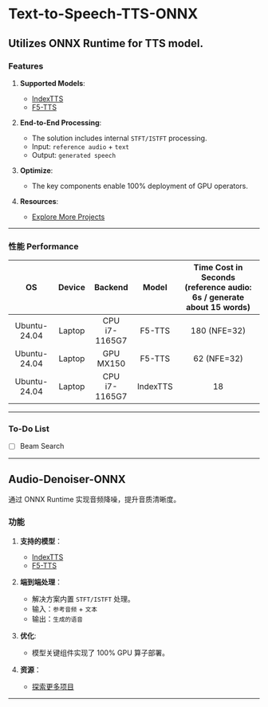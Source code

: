 # Text-to-Speech-TTS-ONNX
Utilizes ONNX Runtime for TTS model. 
---
### Features  
1. **Supported Models**:  
   - [IndexTTS](https://github.com/index-tts/index-tts)  
   - [F5-TTS](https://github.com/SWivid/F5-TTS)

2. **End-to-End Processing**:  
   - The solution includes internal `STFT/ISTFT` processing.  
   - Input: `reference audio` + `text`  
   - Output: `generated speech`  

3. **Optimize**:  
   - The key components enable 100% deployment of GPU operators. 

4. **Resources**:  
   - [Explore More Projects](https://github.com/DakeQQ?tab=repositories)  

---

### 性能 Performance  
| OS           | Device       | Backend           | Model        | Time Cost in Seconds <br> (reference audio: 6s / generate about 15 words) |
|:------------:|:------------:|:-----------------:|:------------:|:-------------------------------------------------------------------------:|
| Ubuntu-24.04 | Laptop       | CPU <br> i7-1165G7 | F5-TTS      |        180 (NFE=32)                                                       |
| Ubuntu-24.04 | Laptop       | GPU <br> MX150     | F5-TTS      |        62 (NFE=32)                                                        |
| Ubuntu-24.04 | Laptop       | CPU <br> i7-1165G7 | IndexTTS    |        18                                                                 |

---

### To-Do List  
- [ ] Beam Search
---

## Audio-Denoiser-ONNX  
通过 ONNX Runtime 实现音频降噪，提升音质清晰度。

### 功能  
1. **支持的模型**：  
   - [IndexTTS](https://github.com/index-tts/index-tts)  
   - [F5-TTS](https://github.com/SWivid/F5-TTS)

2. **端到端处理**：  
   - 解决方案内置 `STFT/ISTFT` 处理。  
   - 输入：`参考音频` + `文本`  
   - 输出：`生成的语音`
     
3. **优化**:  
   - 模型关键组件实现了 100% GPU 算子部署。
     
4. **资源**：  
   - [探索更多项目](https://github.com/DakeQQ?tab=repositories)  
---
